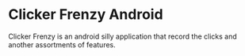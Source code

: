 # Clicker Frenzy Android

Clicker Frenzy is an android silly application that record the clicks and another assortments of features.
